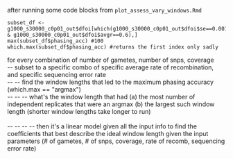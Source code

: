
after running some code blocks from `plot_assess_vary_windows.Rmd`

```
subset_df <- g1000_s30000_c0p01_out$dfoi[which(g1000_s30000_c0p01_out$dfoi$se==0.001 & g1000_s30000_c0p01_out$dfoi$avgr==0.6),]
max(subset_df$phasing_acc) #100
which.max(subset_df$phasing_acc) #returns the first index only sadly
```


for every combination of number of gametes, number of snps, coverage <br />
-- subset to a specific combo of specific average rate of recombination, and specific sequencing error rate <br />
-- -- find the window lengths that led to the maximum phasing accuracy (which.max == "argmax") <br />
 -- -- -- what's the window length that had (a) the most number of independent replicates that were an argmax (b) the largest such window length (shorter window lengths take longer to run) <br /> <br />
 -- -- -- -- then it's a linear model given all the input info to find the coefficients that best describe the ideal window length given the input parameters (# of gametes, # of snps, coverage, rate of recomb, sequencing error rate)